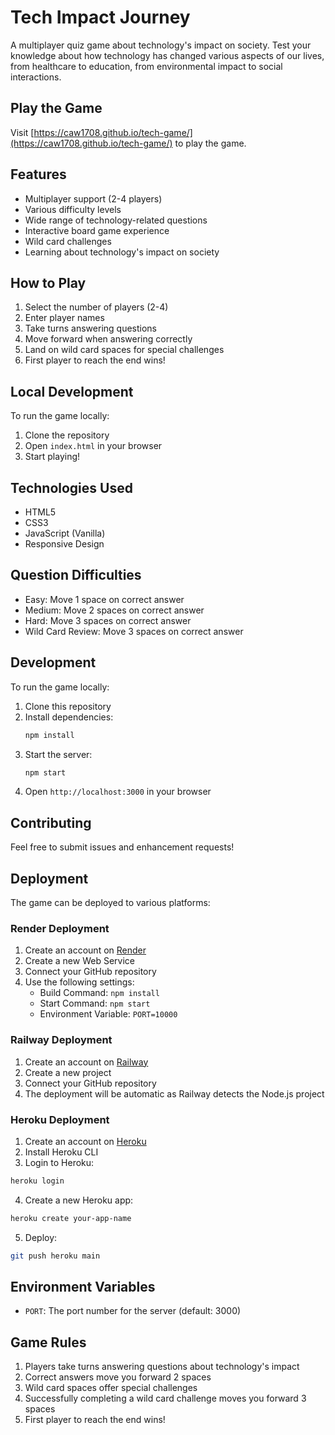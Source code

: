 # Tech Impact Journey

A multiplayer quiz game about technology's impact on society. Test your knowledge about how technology has changed various aspects of our lives, from healthcare to education, from environmental impact to social interactions.

## Play the Game

Visit [https://caw1708.github.io/tech-game/](https://caw1708.github.io/tech-game/) to play the game.

## Features

- Multiplayer support (2-4 players)
- Various difficulty levels
- Wide range of technology-related questions
- Interactive board game experience
- Wild card challenges
- Learning about technology's impact on society

## How to Play

1. Select the number of players (2-4)
2. Enter player names
3. Take turns answering questions
4. Move forward when answering correctly
5. Land on wild card spaces for special challenges
6. First player to reach the end wins!

## Local Development

To run the game locally:

1. Clone the repository
2. Open `index.html` in your browser
3. Start playing!

## Technologies Used

- HTML5
- CSS3
- JavaScript (Vanilla)
- Responsive Design

## Question Difficulties

- Easy: Move 1 space on correct answer
- Medium: Move 2 spaces on correct answer
- Hard: Move 3 spaces on correct answer
- Wild Card Review: Move 3 spaces on correct answer

## Development

To run the game locally:

1. Clone this repository
2. Install dependencies:
   ```bash
   npm install
   ```
3. Start the server:
   ```bash
   npm start
   ```
4. Open `http://localhost:3000` in your browser

## Contributing

Feel free to submit issues and enhancement requests!

## Deployment
The game can be deployed to various platforms:

### Render Deployment
1. Create an account on [Render](https://render.com)
2. Create a new Web Service
3. Connect your GitHub repository
4. Use the following settings:
   - Build Command: `npm install`
   - Start Command: `npm start`
   - Environment Variable: `PORT=10000`

### Railway Deployment
1. Create an account on [Railway](https://railway.app)
2. Create a new project
3. Connect your GitHub repository
4. The deployment will be automatic as Railway detects the Node.js project

### Heroku Deployment
1. Create an account on [Heroku](https://heroku.com)
2. Install Heroku CLI
3. Login to Heroku:
```bash
heroku login
```
4. Create a new Heroku app:
```bash
heroku create your-app-name
```
5. Deploy:
```bash
git push heroku main
```

## Environment Variables
- `PORT`: The port number for the server (default: 3000)

## Game Rules
1. Players take turns answering questions about technology's impact
2. Correct answers move you forward 2 spaces
3. Wild card spaces offer special challenges
4. Successfully completing a wild card challenge moves you forward 3 spaces
5. First player to reach the end wins! 